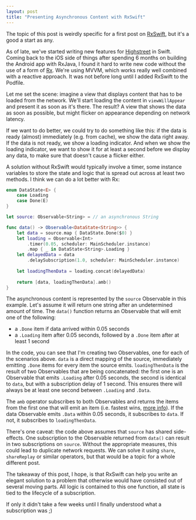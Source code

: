 ```yaml
---
layout: post
title: "Presenting Asynchronous Content with RxSwift"
---
```


The topic of this post is weirdly specific for a first post on [RxSwift](https://github.com/ReactiveX/RxSwift), but it's a good a start as any.

As of late, we've started writing new features for [Highstreet](http://www.highstreetapp.com) in Swift. Coming back to the iOS side of things after spending 6 months on building the Android app with RxJava, I found it hard to write new code without the use of a form of [Rx](http://reactivex.io). We're using MVVM, which works really well combined with a reactive approach. It was not before long until I added RxSwift to the Podfile.

Let me set the scene: imagine a view that displays content that has to be loaded from the network. We'll start loading the content in `viewWillAppear` and present it as soon as it's there. The result? A view that shows the data as soon as possible, but might flicker on appearance depending on network latency.

If we want to do better, we could try to do something like this: if the data is ready (almost) immediately (e.g. from cache), we show the data right away. If the data is not ready, we show a loading indicator. And when we show the loading indicator, we want to show it for at least a second before we display any data, to make sure that doesn't cause a flicker either.

A solution without RxSwift would typically involve a timer, some instance variables to store the state and logic that is spread out across at least two methods. I think we can do a lot better with Rx:

```swift
enum DataState<E> {
    case Loading
    case Done(E)
}

let source: Observable<String> = // an asynchronous String

func data() -> Observable<DataState<String>> {
    let data = source.map { DataState.Done($0) }
    let loading = Observable<Int>
		.timer(0.05, scheduler: MainScheduler.instance)
		.map { _ in DataState<String>.Loading }
    let delayedData = data
    	.delaySubscription(1.0, scheduler: MainScheduler.instance)
    
    let loadingThenData = loading.concat(delayedData)
    
    return [data, loadingThenData].amb()
}
```

The asynchronous content is represented by the `source` Observable in this example. Let's assume it will return one string after an undetermined amount of time. The `data()` function returns an Observable that will emit one of the following:

- a `.Done` item if data arrived within 0.05 seconds
- a `.Loading` item after 0.05 seconds, followed by a `.Done` item after at least 1 second

In the code, you can see that I'm creating two Observables, one for each of the scenarios above. `data` is a direct mapping of the source, immediately emitting `.Done` items for every item the source emits. `loadingThenData` is the result of two Observables that are being concatenated: the first one is an Observable that emits `.Loading` after 0.05 seconds, the second is identical to `data`, but with a subscription delay of 1 second. This ensures there will always be at least one second between `.Loading` and `.Data`.

The `amb` operator subscribes to both Observables and returns the items from the first one that will emit an item (i.e. fastest wins, [more info](http://reactivex.io/documentation/operators/amb.html)). If the data Observable emits `.Data` within 0.05 seconds, it subscribes to `data`. If not, it subscribes to `loadingThenData`.

There's one caveat: the code above assumes that `source` has shared side-effects. One subscription to the Observable returned from `data()` can result in two subscriptions on `source`. Without the appropriate measures, this could lead to duplicate network requests. We can solve it using `share`, `shareReplay` or similar operators, but that would be a topic for a whole different post.

The takeaway of this post, I hope, is that RxSwift can help you write an elegant solution to a problem that otherwise would have consisted out of several moving parts. All logic is contained to this one function, all state is tied to the lifecycle of a subscription.

If only it didn't take a few weeks until I finally understood what a subscription was ;)
